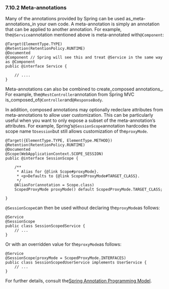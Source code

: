 ### 7.10.2 Meta-annotations

Many of the annotations provided by Spring can be used as_meta-annotations_in your own code. A meta-annotation is simply an annotation that can be applied to another annotation. For example, the`@Service`annotation mentioned above is meta-annotated with`@Component`:

```
@Target(ElementType.TYPE)
@Retention(RetentionPolicy.RUNTIME)
@Documented
@Component // Spring will see this and treat @Service in the same way as @Component
public @interface Service {

    // ....
}
```

Meta-annotations can also be combined to create_composed annotations_. For example, the`@RestController`annotation from Spring MVC is_composed_of`@Controller`and`@ResponseBody`.

In addition, composed annotations may optionally redeclare attributes from meta-annotations to allow user customization. This can be particularly useful when you want to only expose a subset of the meta-annotation’s attributes. For example, Spring’s`@SessionScope`annotation hardcodes the scope name to`session`but still allows customization of the`proxyMode`.

```
@Target({ElementType.TYPE, ElementType.METHOD})
@Retention(RetentionPolicy.RUNTIME)
@Documented
@Scope(WebApplicationContext.SCOPE_SESSION)
public @interface SessionScope {

    /**
     * Alias for {@link Scope#proxyMode}.
     * <p>Defaults to {@link ScopedProxyMode#TARGET_CLASS}.
     */
    @AliasFor(annotation = Scope.class)
    ScopedProxyMode proxyMode() default ScopedProxyMode.TARGET_CLASS;

}
```

`@SessionScope`can then be used without declaring the`proxyMode`as follows:

```
@Service
@SessionScope
public class SessionScopedService {
    // ...
}
```

Or with an overridden value for the`proxyMode`as follows:

```
@Service
@SessionScope(proxyMode = ScopedProxyMode.INTERFACES)
public class SessionScopedUserService implements UserService {
    // ...
}
```

For further details, consult the[Spring Annotation Programming Model](https://docs.spring.io/spring/docs/current/spring-framework-reference/htmlsingle/#annotation-programming-model).


